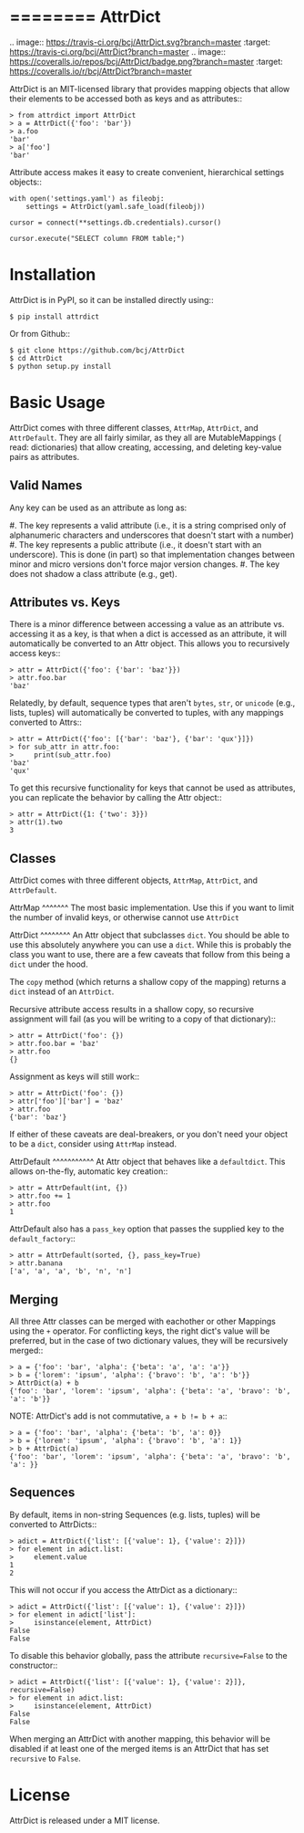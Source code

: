 ========
AttrDict
========
.. image:: https://travis-ci.org/bcj/AttrDict.svg?branch=master
  :target: https://travis-ci.org/bcj/AttrDict?branch=master
.. image:: https://coveralls.io/repos/bcj/AttrDict/badge.png?branch=master
  :target: https://coveralls.io/r/bcj/AttrDict?branch=master

AttrDict is an MIT-licensed library that provides mapping objects that allow
their elements to be accessed both as keys and as attributes::

    > from attrdict import AttrDict
    > a = AttrDict({'foo': 'bar'})
    > a.foo
    'bar'
    > a['foo']
    'bar'

Attribute access makes it easy to create convenient, hierarchical settings
objects::

    with open('settings.yaml') as fileobj:
        settings = AttrDict(yaml.safe_load(fileobj))

    cursor = connect(**settings.db.credentials).cursor()

    cursor.execute("SELECT column FROM table;")

Installation
============
AttrDict is in PyPI, so it can be installed directly using::

    $ pip install attrdict

Or from Github::

    $ git clone https://github.com/bcj/AttrDict
    $ cd AttrDict
    $ python setup.py install

Basic Usage
===========
AttrDict comes with three different classes, `AttrMap`, `AttrDict`, and
`AttrDefault`. They are all fairly similar, as they all are MutableMappings (
read: dictionaries) that allow creating, accessing, and deleting key-value
pairs as attributes.

Valid Names
-----------
Any key can be used as an attribute as long as:

#. The key represents a valid attribute (i.e., it is a string comprised only of
   alphanumeric characters and underscores that doesn't start with a number)
#. The key represents a public attribute (i.e., it doesn't start with an
   underscore). This is done (in part) so that implementation changes between
   minor and micro versions don't force major version changes.
#. The key does not shadow a class attribute (e.g., get).

Attributes vs. Keys
-------------------
There is a minor difference between accessing a value as an attribute vs.
accessing it as a key, is that when a dict is accessed as an attribute, it will
automatically be converted to an Attr object. This allows you to recursively
access keys::

    > attr = AttrDict({'foo': {'bar': 'baz'}})
    > attr.foo.bar
    'baz'

Relatedly, by default, sequence types that aren't `bytes`, `str`, or `unicode`
(e.g., lists, tuples) will automatically be converted to tuples, with any
mappings converted to Attrs::

    > attr = AttrDict({'foo': [{'bar': 'baz'}, {'bar': 'qux'}]})
    > for sub_attr in attr.foo:
    >     print(sub_attr.foo)
    'baz'
    'qux'

To get this recursive functionality for keys that cannot be used as attributes,
you can replicate the behavior by calling the Attr object::

    > attr = AttrDict({1: {'two': 3}})
    > attr(1).two
    3

Classes
-------
AttrDict comes with three different objects, `AttrMap`, `AttrDict`, and
`AttrDefault`.

AttrMap
^^^^^^^
The most basic implementation. Use this if you want to limit the number of
invalid keys, or otherwise cannot use `AttrDict`

AttrDict
^^^^^^^^
An Attr object that subclasses `dict`. You should be able to use this
absolutely anywhere you can use a `dict`. While this is probably the class you
want to use, there are a few caveats that follow from this being a `dict` under
the hood.

The `copy` method (which returns a shallow copy of the mapping) returns a
`dict` instead of an `AttrDict`.

Recursive attribute access results in a shallow copy, so recursive assignment
will fail (as you will be writing to a copy of that dictionary)::

    > attr = AttrDict('foo': {})
    > attr.foo.bar = 'baz'
    > attr.foo
    {}

Assignment as keys will still work::

    > attr = AttrDict('foo': {})
    > attr['foo']['bar'] = 'baz'
    > attr.foo
    {'bar': 'baz'}

If either of these caveats are deal-breakers, or you don't need your object to
be a `dict`, consider using `AttrMap` instead.

AttrDefault
^^^^^^^^^^^
At Attr object that behaves like a `defaultdict`. This allows on-the-fly,
automatic key creation::

    > attr = AttrDefault(int, {})
    > attr.foo += 1
    > attr.foo
    1

AttrDefault also has a `pass_key` option that passes the supplied key to the
`default_factory`::

    > attr = AttrDefault(sorted, {}, pass_key=True)
    > attr.banana
    ['a', 'a', 'a', 'b', 'n', 'n']

Merging
-------
All three Attr classes can be merged with eachother or other Mappings using the
``+`` operator. For conflicting keys, the right dict's value will be
preferred, but in the case of two dictionary values, they will be
recursively merged::

    > a = {'foo': 'bar', 'alpha': {'beta': 'a', 'a': 'a'}}
    > b = {'lorem': 'ipsum', 'alpha': {'bravo': 'b', 'a': 'b'}}
    > AttrDict(a) + b
    {'foo': 'bar', 'lorem': 'ipsum', 'alpha': {'beta': 'a', 'bravo': 'b', 'a': 'b'}}

NOTE: AttrDict's add is not commutative, ``a + b != b + a``::

    > a = {'foo': 'bar', 'alpha': {'beta': 'b', 'a': 0}}
    > b = {'lorem': 'ipsum', 'alpha': {'bravo': 'b', 'a': 1}}
    > b + AttrDict(a)
    {'foo': 'bar', 'lorem': 'ipsum', 'alpha': {'beta': 'a', 'bravo': 'b', 'a': }}

Sequences
---------
By default, items in non-string Sequences (e.g. lists, tuples) will be
converted to AttrDicts::

    > adict = AttrDict({'list': [{'value': 1}, {'value': 2}]})
    > for element in adict.list:
    >     element.value
    1
    2

This will not occur if you access the AttrDict as a dictionary::

    > adict = AttrDict({'list': [{'value': 1}, {'value': 2}]})
    > for element in adict['list']:
    >     isinstance(element, AttrDict)
    False
    False

To disable this behavior globally, pass the attribute ``recursive=False`` to
the constructor::

    > adict = AttrDict({'list': [{'value': 1}, {'value': 2}]}, recursive=False)
    > for element in adict.list:
    >     isinstance(element, AttrDict)
    False
    False

When merging an AttrDict with another mapping, this behavior will be disabled
if at least one of the merged items is an AttrDict that has set ``recursive``
to ``False``.

License
=======
AttrDict is released under a MIT license.
